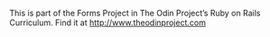 This is part of the Forms Project in The Odin Project’s Ruby on Rails Curriculum. 
Find it at http://www.theodinproject.com